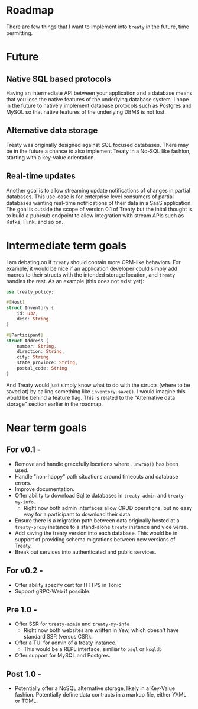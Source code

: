 
# Roadmap

There are few things that I want to implement into `treaty` in the future, time permitting.

# Future

## Native SQL based protocols
Having an intermediate API between your application and a database means that you lose the native features of the underlying database system. I hope in the future to natively implement database protocols such as Postgres and MySQL so that native features of the underlying DBMS is not lost.

## Alternative data storage
Treaty was originally designed against SQL focused databases. There may be in the future a chance to also implement Treaty in a No-SQL like fashion, starting with a key-value orientation. 

## Real-time updates
Another goal is to allow streaming update notifications of changes in partial databases. This use-case is for enterprise level consumers of partial databases wanting real-time notifications of their data in a SaaS application. The goal is outside the scope of version 0.1 of Treaty but the inital thought is to build a pub/sub endpoint to allow integration with stream APIs such as Kafka, Flink, and so on.

# Intermediate term goals

I am debating on if `treaty` should contain more ORM-like behaviors. For example, it would be nice if an application developer could simply add macros to their structs with the intended storage location, and `treaty` handles the rest. As an example (this does not exist yet):

```Rust
use treaty_policy;

#[Host]
struct Inventory {
    id: u32,
    desc: String
}

#[Participant]
struct Address {
    number: String,
    direction: String,
    city: String
    state_province: String,
    postal_code: String
}
```

And Treaty would just simply know what to do with the structs (where to be saved at) by calling something like `inventory.save()`. I would imagine this would be behind a feature flag. This is related to the "Alternative data storage" section earlier in the roadmap.

# Near term goals
## For v0.1 -
- Remove and handle gracefully locations where `.unwrap()` has been used.
- Handle "non-happy" path situations around timeouts and database errors.
- Improve documentation.
- Offer ability to download Sqlite databases in `treaty-admin` and `treaty-my-info`. 
    - Right now both admin interfaces allow CRUD operations, but no easy way for a participant to download their data.
- Ensure there is a migration path between data originally hosted at a `treaty-proxy` instance to a stand-alone `treaty` instance and vice versa.
- Add saving the treaty version into each database. This would be in support of providing schema migrations between new versions of Treaty. 
- Break out services into authenticated and public services.

## For v0.2 -
- Offer ability specify cert for HTTPS in Tonic
- Support gRPC-Web if possible.

## Pre 1.0 - 
- Offer SSR for `treaty-admin` and `treaty-my-info`
    - Right now both websites are written in Yew, which doesn't have standard SSR (versus CSR).
- Offer a TUI for admin of a treaty instance. 
    - This would be a REPL interface, similiar to `psql` or `ksqldb` 
- Offer support for MySQL and Postgres.

## Post 1.0 -
- Potentially offer a NoSQL alternative storage, likely in a Key-Value fashion. Potentially define data contracts in a markup file, either YAML or TOML.